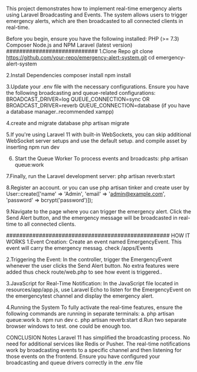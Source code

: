 This project demonstrates how to implement real-time emergency alerts using Laravel Broadcasting and Events. The system allows users to trigger emergency alerts, which are then broadcasted to all connected clients in real-time.

Before you begin, ensure you have the following installed:
PHP (>= 7.3)
Composer
Node.js and NPM
Laravel (latest version)
############################
1.Clone Repo
git clone https://github.com/your-repo/emergency-alert-system.git
cd emergency-alert-system

2.Install Dependencies
composer install
npm install

3.Update your .env file with the necessary configurations. Ensure you have the following broadcasting and queue-related configurations:
BROADCAST_DRIVER=log
QUEUE_CONNECTION=sync
OR
BROADCAST_DRIVER=reverb 
QUEUE_CONNECTION=database (if you have a database manager..recommended xampp)

4.create and migrate database
php artisan migrate

5.If you're using Laravel 11 with built-in WebSockets, you can skip additional WebSocket server setups and use the default setup.
and compile asset by inserting npm run dev 

6. Start the Queue Worker To process events and broadcasts:
php artisan queue:work

7.Finally, run the Laravel development server:
php artisan reverb:start

8.Register an account. or you can use php artisan tinker and create user by
User::create(['name' => 'Admin', 'email' => 'admin@example.com', 'password' => bcrypt('password')]);


9.Navigate to the page where you can trigger the emergency alert. Click the Send Alert button, and the emergency message will be broadcasted in real-time to all connected clients.

##################################################
HOW IT WORKS
1.Event Creation:
Create an event named EmergencyEvent. This event will carry the emergency messag. check /apps/Events

2.Triggering the Event:
In the controller, trigger the EmergencyEvent whenever the user clicks the Send Alert button.
No extra features were added thus check route/web.php to see how event is triggered..

3.JavaScript for Real-Time Notification:
In the JavaScript file located in resources/app/app.js, use Laravel Echo to listen for the EmergencyEvent on the emergencytest channel and display the emergency alert.

4.Running the System
To fully activate the real-time features, ensure the following commands are running in separate terminals:
a. php artisan queue:work
b. npm run dev
c. php artisan reverb:start
d.Run two separate browser windows to test. one could be enough too.

CONCLUSION
Notes
Laravel 11 has simplified the broadcasting process. No need for additional services like Redis or Pusher.
The real-time notifications work by broadcasting events to a specific channel and then listening for those events on the frontend.
Ensure you have configured your broadcasting and queue drivers correctly in the .env file